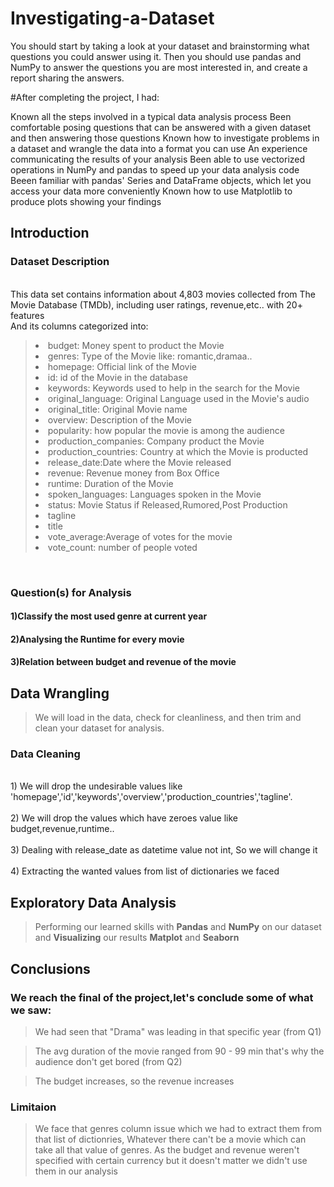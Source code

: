 # Investigating-a-Dataset
You should start by taking a look at your dataset and brainstorming what questions you could answer using it. Then you should use pandas and NumPy to answer the questions you are most interested in, and create a report sharing the answers.

#After completing the project, I had:

Known all the steps involved in a typical data analysis process
Been comfortable posing questions that can be answered with a given dataset and then answering those questions
Known how to investigate problems in a dataset and wrangle the data into a format you can use
An experience communicating the results of your analysis
Been able to use vectorized operations in NumPy and pandas to speed up your data analysis code
Beeen familiar with pandas' Series and DataFrame objects, which let you access your data more conveniently
Known how to use Matplotlib to produce plots showing your findings

## Introduction

### Dataset Description 

<br>This data set contains information about 4,803 movies collected from The Movie Database (TMDb), including user ratings, revenue,etc.. with 20+ features
<br>And its columns categorized into:</br>
><li>budget: Money spent to product the Movie</li>
><li>genres: Type of the Movie like: romantic,dramaa..</li>
><li>homepage: Official link of the Movie</li>
><li>id: id of the Movie in the database</li>
><li>keywords: Keywords used to help in the search for the Movie</li>
><li>original_language: Original Language used in the Movie's audio </li>
><li>original_title: Original Movie name</li>
><li>overview: Description of the Movie</li>
><li>popularity: how popular the movie is among the audience</li>
><li>production_companies: Company product the Movie</li>
><li>production_countries: Country at which the Movie is producted</li>
><li>release_date:Date where the Movie released</li>
><li>revenue: Revenue money from Box Office</li>
><li>runtime: Duration of the Movie</li>
><li>spoken_languages: Languages spoken in the Movie</li>
><li>status: Movie Status if Released,Rumored,Post Production</li>
><li>tagline</li>
><li>title</li>
><li>vote_average:Average of votes for the movie</li>
><li>vote_count: number of people voted</li>
</br>

### Question(s) for Analysis
#### 1)Classify the most used genre at current year
#### 2)Analysing the Runtime for every movie
#### 3)Relation between budget and revenue of the movie

## Data Wrangling

> We will load in the data, check for cleanliness, and then trim and clean your dataset for analysis.

### Data Cleaning

<br>1) We will drop the undesirable values like 'homepage','id','keywords','overview','production_countries','tagline'.</br>
<br>2) We will drop the values which have zeroes value like budget,revenue,runtime..</br>
<br>3) Dealing with release_date as datetime value not int, So we will change it</br>
<br>4) Extracting the wanted values from list of dictionaries we faced</br>

## Exploratory Data Analysis
> Performing our learned skills with __Pandas__ and __NumPy__ on our dataset and **Visualizing** our results __Matplot__ and __Seaborn__

## Conclusions

### We reach the final of the project,let's conclude some of what we saw:
> We had seen that "Drama" was leading in that specific year (from Q1)

> The avg duration of the movie ranged from 90 - 99 min that's why the audience don't get bored (from Q2)

>The budget increases, so the revenue increases 

### Limitaion
> We face that genres column issue which we had to extract them from that list of dictionries, Whatever there can't be a movie which can take all that value of genres. As the budget and revenue weren't specified with certain currency but it doesn't matter we didn't use them in our analysis
